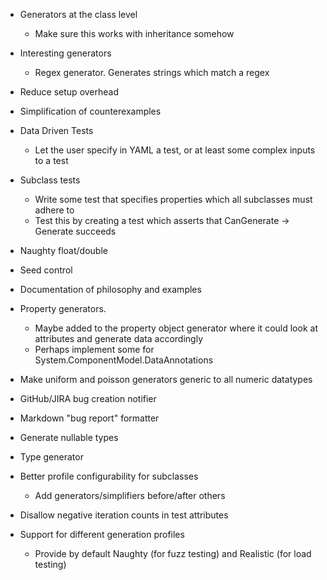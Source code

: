 - Generators at the class level
    - Make sure this works with inheritance somehow
- Interesting generators
    - Regex generator. Generates strings which match a regex
- Reduce setup overhead
- Simplification of counterexamples
- Data Driven Tests
    - Let the user specify in YAML a test, or at least some complex inputs to a test
- Subclass tests
    - Write some test that specifies properties which all subclasses must adhere to
    - Test this by creating a test which asserts that CanGenerate -> Generate succeeds
- Naughty float/double
- Seed control
- Documentation of philosophy and examples
- Property generators.
    - Maybe added to the property object generator where it could look at attributes and generate data accordingly
    - Perhaps implement some for System.ComponentModel.DataAnnotations
- Make uniform and poisson generators generic to all numeric datatypes
- GitHub/JIRA bug creation notifier
- Markdown "bug report" formatter
- Generate nullable types
- Type generator
- Better profile configurability for subclasses
    - Add generators/simplifiers before/after others
- Disallow negative iteration counts in test attributes

- Support for different generation profiles
  - Provide by default Naughty (for fuzz testing) and Realistic (for load testing)